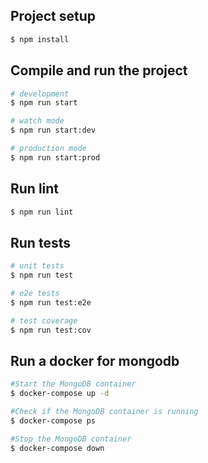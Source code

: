 ## Project setup

```bash
$ npm install
```

## Compile and run the project

```bash
# development
$ npm run start

# watch mode
$ npm run start:dev

# production mode
$ npm run start:prod
```

## Run lint
```bash
$ npm run lint
```

## Run tests
```bash
# unit tests
$ npm run test

# e2e tests
$ npm run test:e2e

# test coverage
$ npm run test:cov
```

## Run a docker for mongodb
```bash
#Start the MongoDB container
$ docker-compose up -d

#Check if the MongoDB container is running
$ docker-compose ps

#Stop the MongoDB container
$ docker-compose down
```

